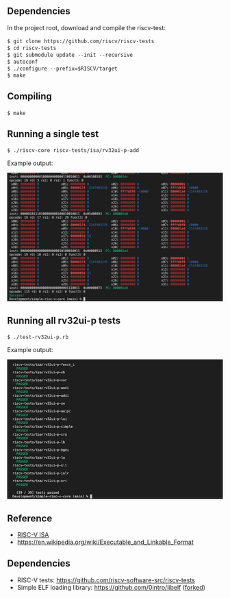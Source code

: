 
Dependencies
------------

In the project root, download and compile the riscv-test:

    $ git clone https://github.com/riscv/riscv-tests
    $ cd riscv-tests
    $ git submodule update --init --recursive
    $ autoconf
    $ ./configure --prefix=$RISCV/target
    $ make

Compiling
---------

    $ make

Running a single test
---------------------

    $ ./riscv-core riscv-tests/isa/rv32ui-p-add

Example output:

<img src="docs/run-single.png" width="600" />


Running all rv32ui-p tests
--------------------------

    $ ./test-rv32ui-p.rb

Example output:

<img src="docs/test-rv32ui-p.png" width="600" />


Reference
---------

* [RISC-V ISA](https://riscv.org/technical/specifications/)
* https://en.wikipedia.org/wiki/Executable_and_Linkable_Format

Dependencies
------------

* RISC-V tests: https://github.com/riscv-software-src/riscv-tests
* Simple ELF loading library: https://github.com/0intro/libelf ([forked](https://github.com/tomriley/libelf))
